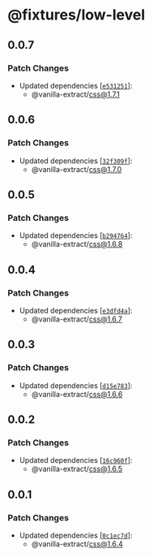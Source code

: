 # @fixtures/low-level

## 0.0.7

### Patch Changes

- Updated dependencies [[`e531251`](https://github.com/seek-oss/vanilla-extract/commit/e531251689b8795eebd316ae8385f1ecc5b9b8a0)]:
  - @vanilla-extract/css@1.7.1

## 0.0.6

### Patch Changes

- Updated dependencies [[`32f309f`](https://github.com/seek-oss/vanilla-extract/commit/32f309faad90e927efc7a277d4208480c8b5122c)]:
  - @vanilla-extract/css@1.7.0

## 0.0.5

### Patch Changes

- Updated dependencies [[`b294764`](https://github.com/seek-oss/vanilla-extract/commit/b294764b7f3401cec88760894ff19c60ca1d4d1d)]:
  - @vanilla-extract/css@1.6.8

## 0.0.4

### Patch Changes

- Updated dependencies [[`e3dfd4a`](https://github.com/seek-oss/vanilla-extract/commit/e3dfd4a54a66ebb3a3cacc0fcc94d2689f97bb40)]:
  - @vanilla-extract/css@1.6.7

## 0.0.3

### Patch Changes

- Updated dependencies [[`d15e783`](https://github.com/seek-oss/vanilla-extract/commit/d15e783c960144e3b3ca74128cb2d04fbbc16df1)]:
  - @vanilla-extract/css@1.6.6

## 0.0.2

### Patch Changes

- Updated dependencies [[`16c960f`](https://github.com/seek-oss/vanilla-extract/commit/16c960f32a011580eb6c4d0a45479fc28729e762)]:
  - @vanilla-extract/css@1.6.5

## 0.0.1

### Patch Changes

- Updated dependencies [[`0c1ec7d`](https://github.com/seek-oss/vanilla-extract/commit/0c1ec7d5bfa5c4e66b4655c4f417f2751af7b3e3)]:
  - @vanilla-extract/css@1.6.4
